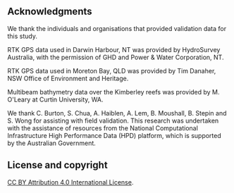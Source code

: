 ## Acknowledgments

We thank the individuals and organisations that provided validation data for this study.

RTK GPS data used in Darwin Harbour, NT was provided by HydroSurvey Australia, with the permission of GHD and Power & Water Corporation, NT.

RTK GPS data used in Moreton Bay, QLD was provided by Tim Danaher, NSW Office of Environment and Heritage.

Multibeam bathymetry data over the Kimberley reefs was provided by M. O'Leary at Curtin University, WA.

We thank C. Burton, S. Chua, A. Haiblen, A. Lem, B. Moushall, B. Stepin and S. Wong for assisting with field validation. This research was undertaken with the assistance of resources from the National Computational Infrastructure High Performance Data (HPD) platform, which is supported by the Australian Government.

## License and copyright

[CC BY Attribution 4.0 International License](https://creativecommons.org/licenses/by/4.0/).

